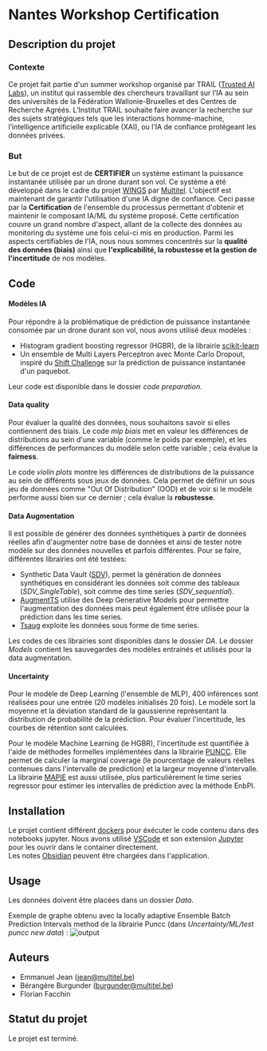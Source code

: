 # Nantes Workshop Certification

## Description du projet

### Contexte
Ce projet fait partie d'un summer workshop organisé par TRAIL ([Trusted AI Labs](https://trail.ac/)), un institut qui rassemble  des chercheurs travaillant sur l’IA au sein des universités de la Fédération Wallonie-Bruxelles et des Centres de Recherche Agréés.  L’Institut TRAIL souhaite faire avancer la recherche sur des sujets stratégiques tels que les interactions homme-machine, l’intelligence artificielle explicable (XAI), ou l’IA de confiance protégeant les données privées.

### But
Le but de ce projet est de **CERTIFIER** un système estimant la puissance instantanée utilisée par un drone durant son vol. Ce système a été développé dans le cadre du projet [WINGS](https://www.multitel.be/projets/wings/) par [Multitel](https://www.multitel.be/). L'objectif est maintenant de garantir l'utilisation d'une IA digne de confiance. Ceci passe par la **Certification** de l'ensemble du processus permettant d'obtenir et maintenir le composant IA/ML du système proposé. Cette certification couvre un grand nombre d'aspect, allant de la collecte des données au monitoring du système une fois celui-ci mis en production. Parmi les aspects certifiables de l'IA, nous nous sommes concentrés sur la **qualité des données (biais)** ainsi que **l'explicabilité, la robustesse et la gestion de l'incertitude** de nos modèles.

## Code 

#### Modèles IA
Pour répondre à la problématique de prédiction de puissance instantanée consomée par un drone durant son vol, nous avons utilisé deux modèles :
- Histogram gradient boosting regressor (HGBR), de la librairie [scikit-learn](https://scikit-learn.org/stable/modules/generated/sklearn.ensemble.HistGradientBoostingRegressor.html#sklearn.ensemble.HistGradientBoostingRegressor)
- Un ensemble de Multi Layers Perceptron avec Monte Carlo Dropout, inspiré du [Shift Challenge](https://github.com/Shifts-Project/shifts/tree/main/vpower) sur la prédiction de puissance instantanée d'un paquebot. 

Leur code est disponible dans le dossier *code preparation*.

#### Data quality
Pour évaluer la qualité des données, nous souhaitons savoir si elles contiennent des biais. Le code *mlp biais* met en valeur les différences de distributions au sein d'une variable (comme le poids par exemple), et les différences de performances du modèle selon cette variable ; cela évalue la **fairness**. 

Le code *violin plots* montre les différences de distributions de la puissance au sein de différents sous jeux de données. Cela permet de définir un sous jeu de données comme "Out Of Distribution" (OOD) et de voir si le modèle performe aussi bien sur ce dernier ; cela évalue la **robustesse**. 

#### Data Augmentation

Il est possible de générer des données synthétiques à partir de données réelles afin d'augmenter notre base de données et ainsi de tester notre modèle sur des données nouvelles et parfois différentes.
Pour se faire, différentes librairies ont été testées:

- Synthetic Data Vault ([SDV](https://sdv.dev/SDV/)), permet la génération de données synthétiques en considérant les données soit comme des tableaux (*SDV_SingleTable*), soit comme des time series (*SDV_sequential*).
- [AugmentTS](https://github.com/DrSasanBarak/AugmentTS/tree/main) utilise des Deep Generative Models pour permettre l'augmentation des données mais peut également être utilisée pour la prédiction dans les time series.
- [Tsaug](https://tsaug.readthedocs.io/en/stable/) exploite les données sous forme de time series.

Les codes de ces librairies sont disponibles dans le dossier *DA*.
Le dossier *Models* contient les sauvegardes des modèles entrainés et utilisés pour la data augmentation.

#### Uncertainty
Pour le modèle de Deep Learning (l'ensemble de MLP), 400 inférences sont réalisées pour une entrée (20 modèles initialisés 20 fois). Le modèle sort la moyenne et la déviation standard de la gaussienne représentant la distribution de probabilité de la prédiction. Pour évaluer l'incertitude, les courbes de rétention sont calculées.

Pour le modèle Machine Learning (le HGBR), l'incertitude est quantifiée à l'aide de méthodes formelles implémentées dans la librairie [PUNCC](https://github.com/deel-ai/puncc). Elle permet de calculer la marginal coverage (le pourcentage de valeurs réelles contenues dans l'intervalle de prediction) et la largeur moyenne d'intervalle. \
La librairie [MAPIE](https://mapie.readthedocs.io/en/latest/index.html) est aussi utilisée, plus particulièrement le time series regressor pour estimer les intervalles de prédiction avec la méthode EnbPI. 

## Installation
Le projet contient différent [dockers](https://www.docker.com/) pour éxécuter le code contenu dans des notebooks jupyter. Nous avons utilisé [VSCode](https://code.visualstudio.com/) et son extension [Jupyter](https://code.visualstudio.com/docs/datascience/jupyter-notebooks) pour les ouvrir dans le container directement. \
Les notes [Obsidian](https://obsidian.md/) peuvent être chargées dans l'application.

## Usage 
Les données doivent être placées dans un dossier *Data*. 

Exemple de graphe obtenu avec la locally adaptive Ensemble Batch Prediction Intervals method de la librairie Puncc (dans *Uncertainty/ML/test puncc new data*) :
![output](https://github.com/multitel-ai/nsw-certification/assets/144004765/1d6feda5-c9bb-4d2a-a1e8-7571afb8eb41)

## Auteurs
- Emmanuel Jean (jean@multitel.be)
- Bérangère Burgunder (burgunder@multitel.be)
- Florian Facchin 

## Statut du projet
Le projet est terminé.
